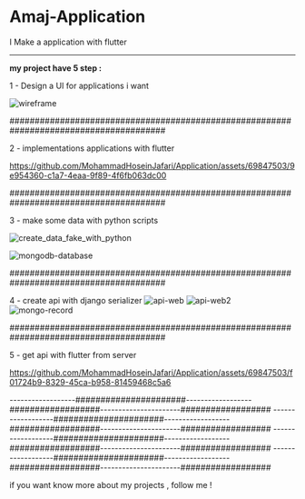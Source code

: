 # Amaj-Application

I Make a application with flutter 

 ____________________________________________________________________________________________
 
 
**my project have 5 step :**

  1 - Design a UI for applications i want
  
  ![wireframe](https://github.com/MohammadHoseinJafari/Application/assets/69847503/3d6ad6c3-182f-4447-8954-474578637f61)


#######################################################################################

  2 - implementations applications with flutter 


https://github.com/MohammadHoseinJafari/Application/assets/69847503/9e954360-c1a7-4eaa-9f89-4f6fb063dc00


#######################################################################################

  3 - make some data with python scripts
  
  ![create_data_fake_with_python](https://github.com/MohammadHoseinJafari/Application/assets/69847503/471b78fc-fc9e-45e1-8123-98caa977ab84)
  

  ![mongodb-database](https://github.com/MohammadHoseinJafari/Application/assets/69847503/55262ab9-f1bd-4140-9fdd-76b911f00dee)
  

#######################################################################################
  
  4 - create api with django serializer 
    ![api-web](https://github.com/MohammadHoseinJafari/Application/assets/69847503/30d4e594-5c87-4f0f-aeee-3ab8d82fbea2)
    ![api-web2](https://github.com/MohammadHoseinJafari/Application/assets/69847503/7c4c3177-a068-4b62-a969-760b60fa6d7c)
    ![mongo-record](https://github.com/MohammadHoseinJafari/Application/assets/69847503/79dd358c-fa5c-4aec-a465-af610a7ca76f)

#######################################################################################

  5 - get api with flutter from server 

https://github.com/MohammadHoseinJafari/Application/assets/69847503/f01724b9-8329-45ca-b958-81459468c5a6


------------------######################------------------
##################----------------------##################
------------------######################------------------
##################----------------------##################
------------------######################------------------
##################----------------------##################
------------------######################------------------
##################----------------------##################


if you want know more about my projects , follow me !


